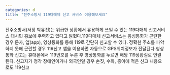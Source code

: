 ```yaml
---
categories: d
title: "진주소방서 119다매체 신고 서비스 이용해보세요"
---
```

진주소방서(서장 박유진)는 위급한 상황에서 유용하게 쓰일 수 있는 119다매체 신고서비스 대시민 홍보에 주력하고 있다고 밝혔다.119다매체 신고서비스는 음성통화가 곤란한 경우 문자, 앱(app), 영상통화를 통해 119로 간단히 신고할 수 있다. 정확한 주소를 파악하지 못해 곤란할 경우 119신고 앱을 이용하면 자동으로 GPS위치정보가 전달된다.영상통화 신고는 휴대폰에서 119번호를 누른 후 영상통화를 누르면 해당 119상황실로 연결된다. 신고자가 청각 장애인이거나 외국인일 경우 손짓, 수화, 종이에 적은 신고 내용으로도 119신고